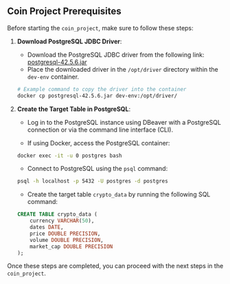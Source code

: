 ## Coin Project Prerequisites

Before starting the `coin_project`, make sure to follow these steps:

1. **Download PostgreSQL JDBC Driver**:
    - Download the PostgreSQL JDBC driver from the following link:
      [postgresql-42.5.6.jar](https://jdbc.postgresql.org/download/postgresql-42.5.6.jar)
    - Place the downloaded driver in the `/opt/driver` directory within the `dev-env` container.

    ```bash
    # Example command to copy the driver into the container
    docker cp postgresql-42.5.6.jar dev-env:/opt/driver/
    ```

2. **Create the Target Table in PostgreSQL**:
    - Log in to the PostgreSQL instance using DBeaver with a PostgreSQL connection or via the command line interface (CLI).

    - If using Docker, access the PostgreSQL container:

    ```bash
    docker exec -it -u 0 postgres bash
    ```

    - Connect to PostgreSQL using the `psql` command:

    ```bash
    psql -h localhost -p 5432 -U postgres -d postgres
    ```

    - Create the target table `crypto_data` by running the following SQL command:

    ```sql
    CREATE TABLE crypto_data (
        currency VARCHAR(50),
        dates DATE,
        price DOUBLE PRECISION,
        volume DOUBLE PRECISION,
        market_cap DOUBLE PRECISION
    );
    ```

Once these steps are completed, you can proceed with the next steps in the `coin_project`.
